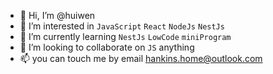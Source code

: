 - 👋 Hi, I’m @huiwen
- 👀 I’m interested in ```JavaScript``` ```React``` ```NodeJs``` ```NestJs```
- 🌱 I’m currently learning ```NestJs``` ```LowCode``` ```miniProgram```
- 💞️ I’m looking to collaborate on ```JS``` anything
- 📫 you can touch me by email hankins.home@outlook.com

<!---
huiwen/huiwen is a ✨ special ✨ repository because its `README.md` (this file) appears on your GitHub profile.
You can click the Preview link to take a look at your changes.
--->
